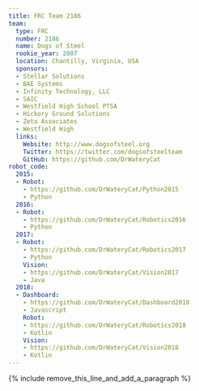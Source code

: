 ```yaml
---
title: FRC Team 2186
team:
  type: FRC
  number: 2186
  name: Dogs of Steel
  rookie_year: 2007
  location: Chantilly, Virginia, USA
  sponsors:
  - Stellar Solutions
  - BAE Systems
  - Infinity Technology, LLC
  - SAIC
  - Westfield High School PTSA
  - Hickory Ground Solutions
  - Zeta Associates
  - Westfield High
  links:
    Website: http://www.dogsofsteel.org
    Twitter: https://twitter.com/dogsofsteelteam
    GitHub: https://github.com/DrWateryCat
robot_code:
  2015:
  - Robot:
    - https://github.com/DrWateryCat/Python2015
    - Python
  2016:
  - Robot:
    - https://github.com/DrWateryCat/Robotics2016
    - Python
  2017:
  - Robot:
    - https://github.com/DrWateryCat/Robotics2017
    - Python
    Vision:
    - https://github.com/DrWateryCat/Vision2017
    - Java
  2018:
  - Dashboard:
    - https://github.com/DrWateryCat/Dashboard2018
    - Javascript
    Robot:
    - https://github.com/DrWateryCat/Robotics2018
    - Kotlin
    Vision:
    - https://github.com/DrWateryCat/Vision2018
    - Kotlin
---
```


{% include remove_this_line_and_add_a_paragraph %}
